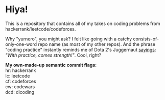 # Hiya!
This is a repository that contains all of my takes on coding problems from hackerrank/leetcode/codeforces.

Why "yurnero", you might ask? I felt like going with a catchy consists-of-only-one-word repo name (as most of my other repos). And the phrase "coding practice" instantly reminds me of Dota 2's Juggernaut [sayings](https://static.wikia.nocookie.net/dota2_gamepedia/images/a/a1/Vo_juggernaut_jugsc_arc_level_05.mp3/): <em>"With practice, comes strength!"</em>. Cool, right?

**My own-made-up semantic commit flags:** <br/>
hr: hackerrank <br/>
lc: leetcode <br/>
cf: codeforces <br/>
cw: codewars <br/>
dcd: dicoding <br/>